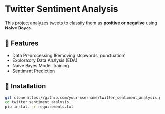 # Twitter Sentiment Analysis

This project analyzes tweets to classify them as **positive or negative** using **Naive Bayes**.

## 📌 Features
- Data Preprocessing (Removing stopwords, punctuation)
- Exploratory Data Analysis (EDA)
- Naive Bayes Model Training
- Sentiment Prediction

## 📌 Installation
```sh
git clone https://github.com/your-username/twitter_sentiment_analysis.git
cd twitter_sentiment_analysis
pip install -r requirements.txt
